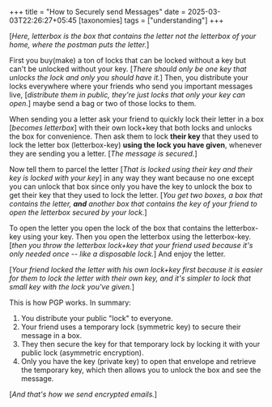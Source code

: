 +++
title = "How to Securely send Messages"
date = 2025-03-03T22:26:27+05:45
[taxonomies]
tags = ["understanding"]
+++

[_Here, letterbox is the box that contains the letter not the letterbox of your home, where the
postman puts the letter._]

First you buy(make) a ton of locks that can be locked without a key but can't
be unlocked without your key. [_There should only be one key that unlocks the lock
and only you should have it._] Then, you distribute your locks everywhere where
your friends who send you important messages live, [_distribute them in public, they're just locks that
only your key can open._] maybe send a bag or two of those locks to them.

When sending you a letter ask your friend to quickly lock their letter in a box [_becomes letterbox_] with
their own lock+key that both locks and unlocks the box for convenience.
Then ask them to lock __their key__ that they used to lock the letter box (letterbox-key) __using the
lock you have given__, whenever they are sending you a letter.
[_The message is secured._]

Now tell them to parcel the letter [_That is locked using their key
and their key is locked with your key_] in any way they
want because no one except you can unlock that box since only you have the key
to unlock the box to get their key that they used to lock the letter. [_You get two boxes,
a box that contains the letter, __and__ another box that contains the key of your friend
to open the letterbox secured by your lock._]

To open the letter you open the lock of the box that contains the letterbox-key using your key.
Then you open the letterbox using the letterbox-key. [_then you throw the letterbox lock+key that your
friend used because it's only needed once -- like a disposable lock._] And enjoy the letter.

[_Your friend locked the letter with his own lock+key first because it is easier for them
to lock the letter with their own key, and it's simpler to lock that small key
with the lock you've given._]

This is how PGP works. In summary:

1. You distribute your public "lock" to everyone.
2. Your friend uses a temporary lock (symmetric key) to secure their message in a box.
3. They then secure the key for that temporary lock by locking it with your public lock
   (asymmetric encryption).
4. Only you have the key (private key) to open that envelope and retrieve the temporary
   key, which then allows you to unlock the box and see the message.

[_And that's how we send encrypted emails._]

